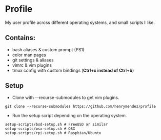 # Profile
My user profile across different operating systems, and small scripts I like.

## Contains:
* bash aliases & custom prompt (PS1)
* color man pages
* git settings & aliases
* vimrc & vim plugins
* tmux config with custom bindings (**Ctrl+x instead of Ctrl+b**)

## Setup
* Clone with --recurse-submodules to get vim plugins.
```shell 
git clone --recurse-submodules https://github.com/henrymendez/profile
```

* Run the setup script depending on the operating system.
```shell
setup-scripts/bsd-setup.sh # FreeBSD or similar
setup-scripts/osx-setup.sh # OSX
setup-scripts/rpi-setup.sh # Raspbian/Ubuntu
```
